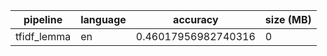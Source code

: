 | pipeline    | language | accuracy            | size (MB) |
|-------------|----------|---------------------|-----------|
| tfidf_lemma | en       | 0.46017956982740316 | 0         |